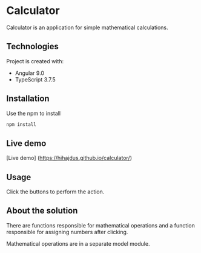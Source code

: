 # Calculator

Calculator is an application for simple mathematical calculations.

## Technologies

Project is created with:
* Angular 9.0
* TypeScript 3.7.5

## Installation

Use the npm to install

```bash
npm install
```

## Live demo

[Live demo] (https://hihajdus.github.io/calculator/)

## Usage

Click the buttons to perform the action.


## About the solution

There are functions responsible for mathematical operations and a function responsible for assigning numbers after clicking.

Mathematical operations are in a separate model module.